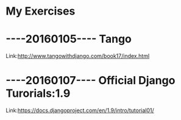 # My Exercises

# ----20160105---- Tango
Link:http://www.tangowithdjango.com/book17/index.html

# ----20160107---- Official Django Turorials:1.9
Link:https://docs.djangoproject.com/en/1.9/intro/tutorial01/
